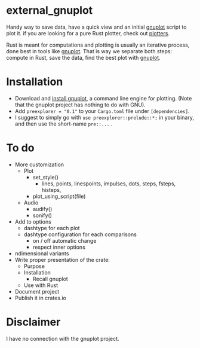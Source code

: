 # external_gnuplot
Handy way to save data, have a quick view and an initial [gnuplot](http://www.gnuplot.info/) script to plot it. 
if you are looking for a pure Rust plotter, check out [plotters](https://crates.io/crates/plotters).



Rust is meant for computations and plotting is usually an iterative process, done best in tools like [gnuplot](http://www.gnuplot.info/). That is way we separate both steps: compute in Rust, save the data, find the best plot with [gnuplot](http://www.gnuplot.info/). 



# Installation

- Download and [install gnuplot](http://www.gnuplot.info/download.html), a command line engine for plotting. (Note that the gnuplot project has nothing to do with GNU).
- Add ``preexplorer = "0.1"`` to your ``Cargo.toml`` file under ``[dependencies]``.
- I suggest to simply go with ``use preexplorer::prelude::*;`` in your binary, and then use the short-name ``pre::...`` .



# To do

- More customization
  - Plot
    - set_style()
      - lines, points, linespoints, impulses, dots, steps, fsteps, histeps,
    - plot_using_script(file)
  - Audio
    - audify()
    - sonify()
- Add to options
  - dashtype for each plot
  - dashtype configuration for each comparisons
    - on / off automatic change
    - respect inner options
- ndimensional variants
- Write proper presentation of the crate:
  - Purpose
  - Installation
    - Recall gnuplot
  - Use with Rust
- Document project
- Publish it in crates.io



# Disclaimer

I have no connection with the gnuplot project.
